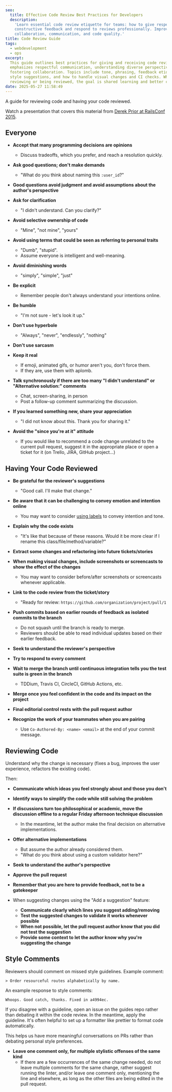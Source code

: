 ```yaml
---
seo:
  title: Effective Code Review Best Practices for Developers
  description:
    'Learn essential code review etiquette for teams: how to give respectful,
    constructive feedback and respond to reviews professionally. Improve
    collaboration, communication, and code quality.'
title: Code Review Guide
tags:
  - webdevelopment
  - ops
excerpt:
  This guide outlines best practices for giving and receiving code reviews. It
  emphasizes respectful communication, understanding diverse perspectives, and
  fostering collaboration. Topics include tone, phrasing, feedback etiquette,
  style suggestions, and how to handle visual changes and CI checks. Whether
  reviewing or being reviewed, the goal is shared learning and better code.
date: 2025-05-27 11:58:49
---
```


A guide for reviewing code and having your code reviewed.

Watch a presentation that covers this material from
[Derek Prior at RailsConf 2015](https://www.youtube.com/watch?v=PJjmw9TRB7s).

## Everyone

- **Accept that many programming decisions are opinions**

  - Discuss tradeoffs, which you prefer, and reach a resolution quickly.

- **Ask good questions; don't make demands**

  - "What do you think about naming this `:user_id`?"

- **Good questions avoid judgment and avoid assumptions about the author's
  perspective**
- **Ask for clarification**

  - "I didn't understand. Can you clarify?"

- **Avoid selective ownership of code**

  - "Mine", "not mine", "yours"

- **Avoid using terms that could be seen as referring to personal traits**

  - "Dumb", "stupid".
  - Assume everyone is intelligent and well-meaning.

- **Avoid diminishing words**

  - "simply", "simple", "just"

- **Be explicit**

  - Remember people don't always understand your intentions online.

- **Be humble**

  - "I'm not sure - let's look it up."

- **Don't use hyperbole**

  - "Always", "never", "endlessly", "nothing"

- **Don't use sarcasm**
- **Keep it real**

  - If emoji, animated gifs, or humor aren't you, don't force them.
  - If they are, use them with aplomb.

- **Talk synchronously if there are too many "I didn't understand" or
  "Alternative solution:" comments**

  - Chat, screen-sharing, in person
  - Post a follow-up comment summarizing the discussion.

- **If you learned something new, share your appreciation**

  - "I did not know about this. Thank you for sharing it."

- **Avoid the "since you're at it" attitude**
  - If you would like to recommend a code change unrelated to the current pull
    request, suggest it in the appropriate place or open a ticket for it (on
    Trello, JIRA, GitHub project...)

## Having Your Code Reviewed

- **Be grateful for the reviewer's suggestions**

  - "Good call. I'll make that change."

- **Be aware that it can be challenging to convey emotion and intention online**

  - You may want to consider [using labels] to convey intention and tone.

- **Explain why the code exists**

  - "It's like that because of these reasons. Would it be more clear if I rename
    this class/file/method/variable?"

- **Extract some changes and refactoring into future tickets/stories**
- **When making visual changes, include screenshots or screencasts to show the
  effect of the changes**

  - You may want to consider before/after screenshots or screencasts whenever
    applicable.

- **Link to the code review from the ticket/story**

  - "Ready for review: `https://github.com/organization/project/pull/1`

- **Push commits based on earlier rounds of feedback as isolated commits to the
  branch**

  - Do not squash until the branch is ready to merge.
  - Reviewers should be able to read individual updates based on their earlier
    feedback.

- **Seek to understand the reviewer's perspective**
- **Try to respond to every comment**
- **Wait to merge the branch until continuous integration tells you the test
  suite is green in the branch**

  - TDDium, Travis CI, CircleCI, GitHub Actions, etc.

- **Merge once you feel confident in the code and its impact on the project**
- **Final editorial control rests with the pull request author**

- **Recognize the work of your teammates when you are pairing**
  - Use `Co-Authored-By: <name> <email>` at the end of your commit message.

## Reviewing Code

Understand why the change is necessary (fixes a bug, improves the user
experience, refactors the existing code).

Then:

- **Communicate which ideas you feel strongly about and those you don't**
- **Identify ways to simplify the code while still solving the problem**
- **If discussions turn too philosophical or academic, move the discussion
  offline to a regular Friday afternoon technique discussion**

  - In the meantime, let the author make the final decision on alternative
    implementations.

- **Offer alternative implementations**

  - But assume the author already considered them.
  - "What do you think about using a custom validator here?"

- **Seek to understand the author's perspective**
- **Approve the pull request**
- **Remember that you are here to provide feedback, not to be a gatekeeper**
- When suggesting changes using the "Add a suggestion" feature:
  - **Communicate clearly which lines you suggest adding/removing**
  - **Test the suggested changes to validate it works whenever possible**
  - **When not possible, let the pull request author know that you did not test
    the suggestion**
  - **Provide some context to let the author know why you're suggesting the
    change**

## Style Comments

Reviewers should comment on missed style guidelines. Example comment:

    > Order resourceful routes alphabetically by name.

An example response to style comments:

    Whoops. Good catch, thanks. Fixed in a4994ec.

If you disagree with a guideline, open an issue on the guides repo rather than
debating it within the code review. In the meantime, apply the guideline. It's
often helpful to set up a formatter like prettier to format code automatically.

This helps us have more meaningful conversations on PRs rather than debating
personal style preferences.

- **Leave one comment only, for multiple stylistic offenses of the same kind**
  - If there are a few occurrences of the same change needed, do not leave
    multiple comments for the same change, rather suggest running the linter,
    and/or leave one comment only, mentioning the line and elsewhere, as long as
    the other files are being edited in the pull request.

[using labels]: /wiki/webdevelopment/conventional-comments
